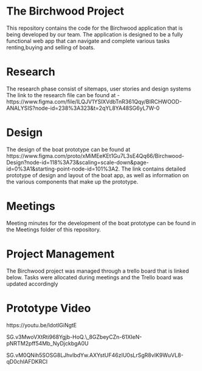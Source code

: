 <h1>The Birchwood Project</h1>
This repository contains the code for the Birchwood application that is being developed by our team. The application is designed to be a fully functional 
web app that can navigate and complete various tasks renting,buying and selling of boats.

<h1>Research</h1>
The research phase consist of sitemaps, user stories and design systems
The link to the research file can be found at - https://www.figma.com/file/ILQJV1YSlXVdbTnR361Qqy/BIRCHWOOD-ANALYSIS?node-id=238%3A323&t=2qYL8YA48SG6yL7W-0

<h1>Design</h1>
The design of the boat prototype can be found at https://www.figma.com/proto/xMiMEeKEt1Gu7L3sE4Qq66/Birchwood-Design?node-id=118%3A73&scaling=scale-down&page-id=0%3A1&starting-point-node-id=101%3A2. The link contains detailed 
prototype of design and layout of the boat app, as well as information on the various components that make up the prototype.

<h1>Meetings</h1>
Meeting minutes for the development of the boat prototype can be found in the Meetings folder of this repository.

<h1>Project Management</h1>
The Birchwood project was managed through a trello board that is linked below.
Tasks were allocated during meetings and the Trello board was updated accordingly

<h1>Prototype Video</h1>
https://youtu.be/ldotlGiNgtE

<p>SG.v3MwoVXtRti968Ygjb-HoQ.\_8GZbeyCZn-61XIeN-pNRTM2pff54Mb_NyDjckbgA0U</p>
<p>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</p>
